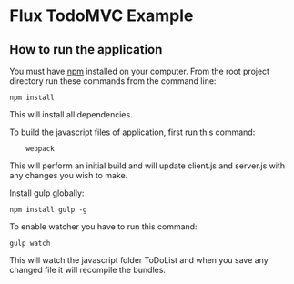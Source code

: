 # Flux TodoMVC Example

## How to run the application

You must have [npm](https://www.npmjs.org/) installed on your computer.
From the root project directory run these commands from the command line:

    npm install

This will install all dependencies.

To build the javascript files of application, first run this command:

```
    webpack
```

This will perform an initial build and will update client.js and server.js with any changes you wish to make.

Install gulp globally:

    npm install gulp -g

To enable watcher you have to run this command:

    gulp watch

This will watch the javascript folder ToDoList and when you save any changed file it will recompile the bundles.

